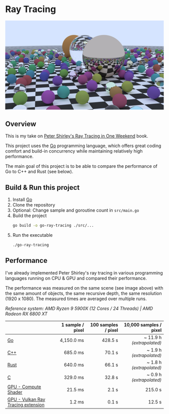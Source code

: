 # Ray Tracing

<img src="https://github.com/TwentyFiveSoftware/ray-tracing-gpu/blob/master/sceneRender.png">

## Overview

This is my take on [Peter Shirley's Ray Tracing in One Weekend](https://github.com/RayTracing/raytracing.github.io) book.

This project uses the [Go](https://go.dev/) programming language, which offers great coding comfort and build-in 
concurrency while maintaining relatively high performance.

The main goal of this project is to be able to compare the performance of Go to C++ and Rust (see below).

## Build & Run this project

1. Install [Go](https://go.dev/dl/)
2. Clone the repository
3. Optional: Change sample and goroutine count in `src/main.go`
4. Build the project
   ```sh
   go build -o go-ray-tracing ./src/...
   ```
5. Run the executable
   ```sh
   ./go-ray-tracing
   ```

## Performance

I've already implemented Peter Shirley's ray tracing in various programming languages running on CPU & GPU and compared their performance.

The performance was measured on the same scene (see image above) with the same amount of objects, the same recursive
depth, the same resolution (1920 x 1080). The measured times are averaged over multiple runs.

*Reference system: AMD Ryzen 9 5900X (12 Cores / 24 Threads) | AMD Radeon RX 6800 XT*

|                                                                                                    | 1 sample / pixel | 100 samples / pixel |     10,000 samples / pixel | 
|----------------------------------------------------------------------------------------------------|-----------------:|--------------------:|---------------------------:|
| [Go](https://github.com/TwentyFiveSoftware/go-ray-tracing)                                         |       4,150.0 ms |             428.5 s |  ~ 11.9 h _(extrapolated)_ |
| [C++](https://github.com/TwentyFiveSoftware/ray-tracing)                                           |         685.0 ms |              70.1 s |   ~ 1.9 h _(extrapolated)_ |
| [Rust](https://github.com/TwentyFiveSoftware/rust-ray-tracing)                                     |         640.0 ms |              66.1 s |   ~ 1.8 h _(extrapolated)_ |
| [C](https://github.com/TwentyFiveSoftware/c-ray-tracing)                                           |         329.0 ms |              32.8 s |   ~ 0.9 h _(extrapolated)_ |
| [GPU - Compute Shader](https://github.com/TwentyFiveSoftware/ray-tracing-gpu)                      |          21.5 ms |               2.1 s |                    215.0 s |
| [GPU - Vulkan Ray Tracing extension](https://github.com/TwentyFiveSoftware/ray-tracing-gpu-vulkan) |           1.2 ms |               0.1 s |                     12.5 s |
